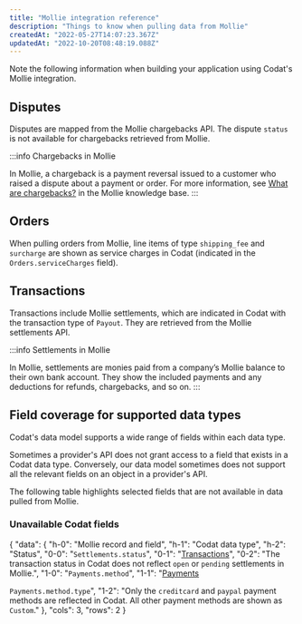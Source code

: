 ```yaml
---
title: "Mollie integration reference"
description: "Things to know when pulling data from Mollie"
createdAt: "2022-05-27T14:07:23.367Z"
updatedAt: "2022-10-20T08:48:19.088Z"
---
```


Note the following information when building your application using Codat's Mollie integration.

## Disputes

Disputes are mapped from the Mollie chargebacks API. The dispute `status` is not available for chargebacks retrieved from Mollie.

:::info Chargebacks in Mollie

In Mollie, a chargeback is a payment reversal issued to a customer who raised a dispute about a payment or order. For more information, see <a href="https://help.mollie.com/hc/en-us/articles/115001470869-What-are-chargebacks-" target="_blank">What are chargebacks?</a> in the Mollie knowledge base.
:::

## Orders

When pulling orders from Mollie, line items of type `shipping_fee` and `surcharge` are shown as service charges in Codat (indicated in the `Orders.serviceCharges` field).

## Transactions

Transactions include Mollie settlements, which are indicated in Codat with the transaction type of `Payout`. They are retrieved from the Mollie settlements API.

:::info Settlements in Mollie

In Mollie, settlements are monies paid from a company’s Mollie balance to their own bank account. They show the included payments and any deductions for refunds, chargebacks, and so on.
:::

## Field coverage for supported data types

Codat's data model supports a wide range of fields within each data type.

Sometimes a provider's API does not grant access to a field that exists in a Codat data type. Conversely, our data model sometimes does not support all the relevant fields on an object in a provider's API.

The following table highlights selected fields that are not available in data pulled from Mollie.

### Unavailable Codat fields


{
"data": {
"h-0": "Mollie record and field",
"h-1": "Codat data type",
"h-2": "Status",
"0-0": "`Settlements.status`",
"0-1": "[Transactions](/data-model/commerce/-transactions)",
"0-2": "The transaction status in Codat does not reflect `open` or `pending` settlements in Mollie.",
"1-0": "`Payments.method`",
"1-1": "[Payments](/data-model/commerce/-payments)

`Payments.method.type`",
"1-2": "Only the `creditcard` and `paypal` payment methods are reflected in Codat. All other payment methods are shown as `Custom`."
},
"cols": 3,
"rows": 2
}

